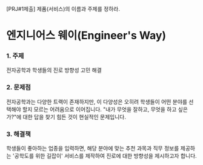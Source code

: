 [PRJ#1제출] 제품(서비스)의 이름과 주제를 정하라.



# 엔지니어스 웨이(Engineer's Way)

### 1. 주제
전자공학과 학생들의 진로 방향성 고민 해결

### 2. 문제점
전자공학과는 다양한 트랙이 존재하지만, 이 다양성은 오히려 학생들이 어떤 분야를 선택해야 할지 모르는 어려움으로 이어집니다. "내가 무엇을 잘하고, 무엇을 하고 싶은가?"에 대한 답을 찾기 힘든 것이 현실적인 문제입니다.

### 3. 해결책
학생들이 좋아하는 업종을 입력하면, 해당 분야에 맞는 추천 과목과 직무 정보를 제공하는 '공학도를 위한 길잡이' 서비스를 제작하여 진로에 대한 방향성을 제시하고자 합니다.
